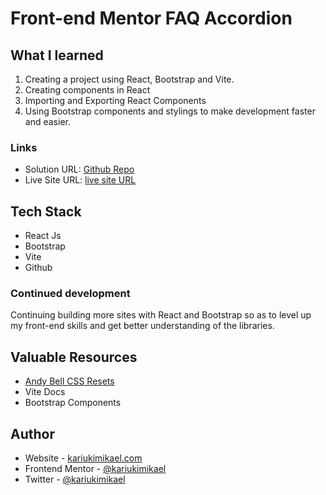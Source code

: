 # Front-end Mentor FAQ Accordion

## What I learned
1. Creating a project using React, Bootstrap and Vite.
2. Creating components in React
3. Importing and Exporting React Components
4. Using Bootstrap components and stylings to make development faster and easier.

### Links
- Solution URL: [Github Repo](https://github.com/kariukimikael/FAQ-accordion)
- Live Site URL: [live site URL](https://kariukimikael.github.io/FAQ-accordion)

## Tech Stack
- React Js
- Bootstrap
- Vite
- Github

### Continued development
Continuing building more sites with React and Bootstrap so as to level up my front-end skills and get better understanding of the libraries.

## Valuable Resources
- [Andy Bell CSS Resets](https://piccalil.li/blog/a-more-modern-css-reset/)
- Vite Docs
- Bootstrap Components

## Author
- Website - [kariukimikael.com](https://www.kariukimikael.com)
- Frontend Mentor - [@kariukimikael](https://www.frontendmentor.io/profile/kariukimikael)
- Twitter - [@kariukimikael](https://www.twitter.com/kariukimikael)

